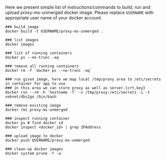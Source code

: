 Here we present simple list of instructions/commands to build, run and upload
proxy-ms-unmerged docker image. Please replace `USERNAME` with appropriate user name
of your docker account.

```
### build image
docker build -t USERNAME/proxy-ms-unmerged .

### list images
docker images

### list of running containers
docker ps --no-trunc -aq

### remove all running containers
docker rm -f `docker ps --no-trunc -aq`

### run given image, here we map local /tmp/proxy area to /etc/secrets in container for app to use
### in this area we can store proxy as well as server.{crt,key}
docker run --rm -h `hostname -f` -v /tmp/proxy:/etc/secrets -i -t veknet/dbs2go /bin/bash

### remove existing image
docker rmi proxy-ms-unmerged

### inspect running container
docker ps # find docker id
docker inspect <docker_id> | grep IPAddress

### upload image to docker
docker push USERNAME/proxy-ms-unmerged

### clean-up docker images
docker system prune -f -a
```
